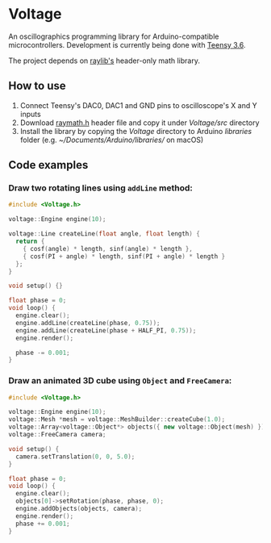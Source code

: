 # Voltage

An oscillographics programming library for Arduino-compatible microcontrollers. Development is currently being done with [Teensy 3.6](https://www.pjrc.com/store/teensy36.html).

The project depends on [raylib's](https://www.raylib.com) header-only math library.

## How to use

1. Connect Teensy's DAC0, DAC1 and GND pins to oscilloscope's X and Y inputs
2. Download [raymath.h](https://github.com/raysan5/raylib/blob/master/src/raymath.h) header file and copy it under _Voltage/src_ directory
3. Install the library by copying the _Voltage_ directory to Arduino _libraries_ folder (e.g. _~/Documents/Arduino/libraries/_ on macOS)

## Code examples

### Draw two rotating lines using `addLine` method:

```cpp
#include <Voltage.h>

voltage::Engine engine(10);

voltage::Line createLine(float angle, float length) {
  return {
    { cosf(angle) * length, sinf(angle) * length },
    { cosf(PI + angle) * length, sinf(PI + angle) * length }
  };
}

void setup() {}

float phase = 0;
void loop() {
  engine.clear();
  engine.addLine(createLine(phase, 0.75));
  engine.addLine(createLine(phase + HALF_PI, 0.75));
  engine.render();

  phase -= 0.001;
}
```

### Draw an animated 3D cube using `Object` and `FreeCamera`:

```cpp
#include <Voltage.h>

voltage::Engine engine(10);
voltage::Mesh *mesh = voltage::MeshBuilder::createCube(1.0);
voltage::Array<voltage::Object*> objects({ new voltage::Object(mesh) });
voltage::FreeCamera camera;

void setup() {
  camera.setTranslation(0, 0, 5.0);
}

float phase = 0;
void loop() {
  engine.clear();
  objects[0]->setRotation(phase, phase, 0);
  engine.addObjects(objects, camera);
  engine.render();
  phase += 0.001;
}
```
